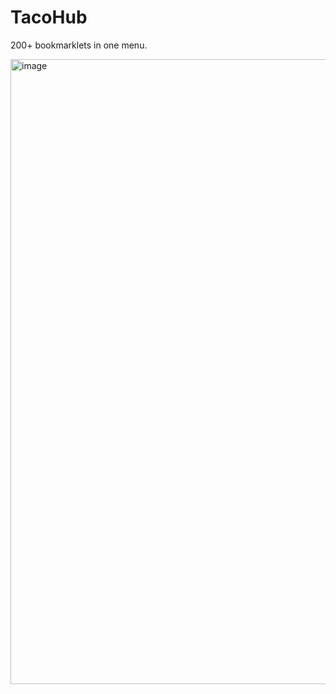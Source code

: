 # TacoHub
200+ bookmarklets in one menu.

<img width="1000" alt="image" src="https://user-images.githubusercontent.com/119009502/236704865-bbb778fe-073c-4d35-9313-6db946e4eaef.png">

